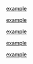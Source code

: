 [example](http://some-other-url.com/relative.html)

[example](relative.html)

[example](./relative.html)

[example](../relative.html)

[example]()
